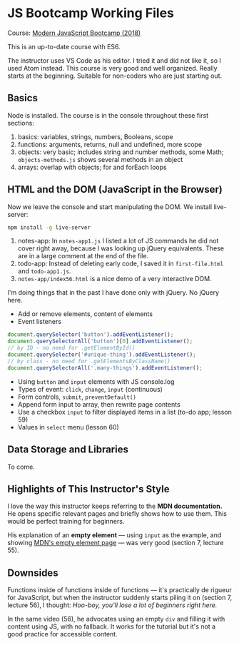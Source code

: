 # JS Bootcamp Working Files

Course: [Modern JavaScript Bootcamp (2018)](https://www.udemy.com/modern-javascript/learn/v4/content)

This is an up-to-date course with ES6.

The instructor uses VS Code as his editor. I tried it and did not like it, so I used Atom instead. This course is very good and well organized. Really starts at the beginning. Suitable for non-coders who are just starting out.

## Basics

Node is installed. The course is in the console throughout these first sections:

1. basics: variables, strings, numbers, Booleans, scope
2. functions: arguments, returns, null and undefined, more scope
3. objects: very basic; includes string and number methods, some Math; `objects-methods.js` shows several methods in an object
4. arrays: overlap with objects; for and forEach loops

## HTML and the DOM (JavaScript in the Browser)

Now we leave the console and start manipulating the DOM. We install live-server:

```bash
npm install -g live-server
```

1. notes-app: In `notes-app1.js` I listed a lot of JS commands he did not cover right away, because I was looking up jQuery equivalents. These are in a large comment at the end of the file.
2. todo-app: Instead of deleting early code, I saved it in `first-file.html` and `todo-app1.js`.
3. `notes-app/index56.html` is a nice demo of a very interactive DOM.

I'm doing things that in the past I have done only with jQuery. No jQuery here.

* Add or remove elements, content of elements
* Event listeners

```javascript
document.querySelector('button').addEventListener();
document.querySelectorAll('button')[0].addEventListener();
// by ID - no need for .getElementById()
document.querySelector('#unique-thing').addEventListener();
// by class - no need for .getElementsByClassName()
document.querySelectorAll('.many-things').addEventListener();
```

* Using `button` and `input` elements with JS console.log
* Types of event: `click`, `change`, `input` (continuous)
* Form controls, `submit`, `preventDefault()`
* Append form input to array, then rewrite page contents
* Use a checkbox `input` to filter displayed items in a list (to-do app; lesson 59)
* Values in `select` menu (lesson 60)


## Data Storage and Libraries

To come.


## Highlights of This Instructor's Style

I love the way this instructor keeps referring to the **MDN documentation.** He opens specific relevant pages and briefly shows how to use them. This would be perfect training for beginners.

His explanation of an **empty element** &mdash; using `input` as the example, and showing [MDN's empty element page](https://developer.mozilla.org/en-US/docs/Glossary/Empty_element) &mdash; was very good (section 7, lecture 55).

## Downsides

Functions inside of functions inside of functions &mdash; it's practically de rigueur for JavaScript, but when the instructor suddenly starts piling it on (section 7, lecture 56), I thought: *Hoo-boy, you'll lose a lot of beginners right here.*

In the same video (56), he advocates using an empty `div` and filling it with content using JS, with no fallback. It works for the tutorial but it's not a good practice for accessible content.
